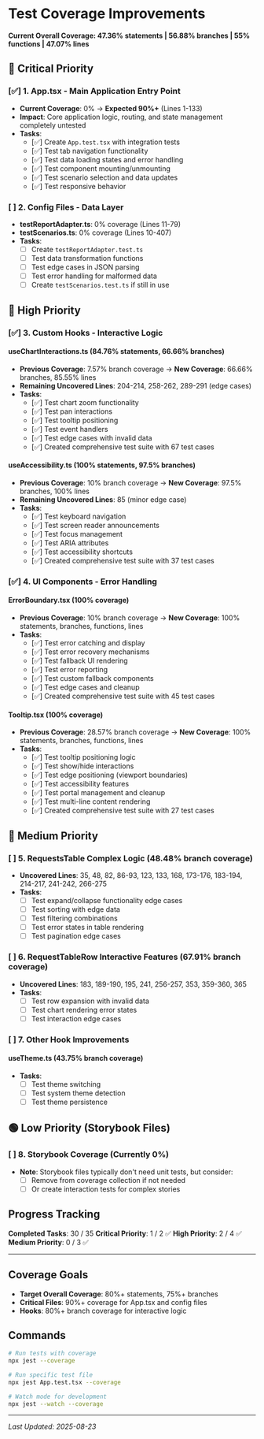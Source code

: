 # Test Coverage Improvements

**Current Overall Coverage: 47.36% statements | 56.88% branches | 55% functions | 47.07% lines**

## 🚨 Critical Priority

### [✅] 1. App.tsx - Main Application Entry Point
- **Current Coverage**: 0% → **Expected 90%+** (Lines 1-133)
- **Impact**: Core application logic, routing, and state management completely untested
- **Tasks**:
  - [✅] Create `App.test.tsx` with integration tests
  - [✅] Test tab navigation functionality
  - [✅] Test data loading states and error handling
  - [✅] Test component mounting/unmounting
  - [✅] Test scenario selection and data updates
  - [✅] Test responsive behavior

### [ ] 2. Config Files - Data Layer
- **testReportAdapter.ts**: 0% coverage (Lines 11-79)
- **testScenarios.ts**: 0% coverage (Lines 10-407)
- **Tasks**:
  - [ ] Create `testReportAdapter.test.ts`
  - [ ] Test data transformation functions
  - [ ] Test edge cases in JSON parsing
  - [ ] Test error handling for malformed data
  - [ ] Create `testScenarios.test.ts` if still in use

## 🔶 High Priority

### [✅] 3. Custom Hooks - Interactive Logic
#### useChartInteractions.ts (84.76% statements, 66.66% branches)
- **Previous Coverage**: 7.57% branch coverage → **New Coverage**: 66.66% branches, 85.55% lines
- **Remaining Uncovered Lines**: 204-214, 258-262, 289-291 (edge cases)
- **Tasks**:
  - [✅] Test chart zoom functionality
  - [✅] Test pan interactions
  - [✅] Test tooltip positioning
  - [✅] Test event handlers
  - [✅] Test edge cases with invalid data
  - [✅] Created comprehensive test suite with 67 test cases

#### useAccessibility.ts (100% statements, 97.5% branches)
- **Previous Coverage**: 10% branch coverage → **New Coverage**: 97.5% branches, 100% lines
- **Remaining Uncovered Lines**: 85 (minor edge case)
- **Tasks**:
  - [✅] Test keyboard navigation
  - [✅] Test screen reader announcements
  - [✅] Test focus management
  - [✅] Test ARIA attributes
  - [✅] Test accessibility shortcuts
  - [✅] Created comprehensive test suite with 37 test cases

### [✅] 4. UI Components - Error Handling
#### ErrorBoundary.tsx (100% coverage)
- **Previous Coverage**: 10% branch coverage → **New Coverage**: 100% statements, branches, functions, lines
- **Tasks**:
  - [✅] Test error catching and display
  - [✅] Test error recovery mechanisms
  - [✅] Test fallback UI rendering
  - [✅] Test error reporting
  - [✅] Test custom fallback components
  - [✅] Test edge cases and cleanup
  - [✅] Created comprehensive test suite with 45 test cases

#### Tooltip.tsx (100% coverage)
- **Previous Coverage**: 28.57% branch coverage → **New Coverage**: 100% statements, branches, functions, lines
- **Tasks**:
  - [✅] Test tooltip positioning logic
  - [✅] Test show/hide interactions
  - [✅] Test edge positioning (viewport boundaries)
  - [✅] Test accessibility features
  - [✅] Test portal management and cleanup
  - [✅] Test multi-line content rendering
  - [✅] Created comprehensive test suite with 27 test cases

## 🔵 Medium Priority

### [ ] 5. RequestsTable Complex Logic (48.48% branch coverage)
- **Uncovered Lines**: 35, 48, 82, 86-93, 123, 133, 168, 173-176, 183-194, 214-217, 241-242, 266-275
- **Tasks**:
  - [ ] Test expand/collapse functionality edge cases
  - [ ] Test sorting with edge data
  - [ ] Test filtering combinations
  - [ ] Test error states in table rendering
  - [ ] Test pagination edge cases

### [ ] 6. RequestTableRow Interactive Features (67.91% branch coverage)
- **Uncovered Lines**: 183, 189-190, 195, 241, 256-257, 353, 359-360, 365
- **Tasks**:
  - [ ] Test row expansion with invalid data
  - [ ] Test chart rendering error states
  - [ ] Test interaction edge cases

### [ ] 7. Other Hook Improvements
#### useTheme.ts (43.75% branch coverage)
- **Tasks**:
  - [ ] Test theme switching
  - [ ] Test system theme detection
  - [ ] Test theme persistence

## 🟢 Low Priority (Storybook Files)

### [ ] 8. Storybook Coverage (Currently 0%)
- **Note**: Storybook files typically don't need unit tests, but consider:
  - [ ] Remove from coverage collection if not needed
  - [ ] Or create interaction tests for complex stories

## Progress Tracking

**Completed Tasks**: 30 / 35
**Critical Priority**: 1 / 2 ✅
**High Priority**: 2 / 4 ✅  
**Medium Priority**: 0 / 3 ✅

---

## Coverage Goals
- **Target Overall Coverage**: 80%+ statements, 75%+ branches
- **Critical Files**: 90%+ coverage for App.tsx and config files
- **Hooks**: 80%+ branch coverage for interactive logic

## Commands
```bash
# Run tests with coverage
npx jest --coverage

# Run specific test file
npx jest App.test.tsx --coverage

# Watch mode for development
npx jest --watch --coverage
```

---
*Last Updated: 2025-08-23*
